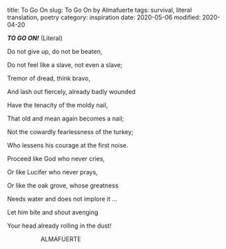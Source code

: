 title: To Go On
slug: To Go On by Almafuerte
tags: survival, literal translation, poetry
category: inspiration
date: 2020-05-06
modified: 2020-04-20

**_TO GO ON!_** (Literal) 

Do not give up, do not be beaten, 

Do not feel like a slave, not even a slave; 

Tremor of dread, think bravo, 

And lash out fiercely, already badly wounded 

Have the tenacity of the moldy nail, 

That old and mean again becomes a nail; 

Not the cowardly fearlessness of the turkey; 

Who lessens his courage at the first noise. 

Proceed like God who never cries, 

Or like Lucifer who never prays, 

Or like the oak grove, whose greatness 

Needs water and does not implore it … 

Let him bite and shout avenging 

Your head already rolling in the dust! 

                              ALMAFUERTE 
